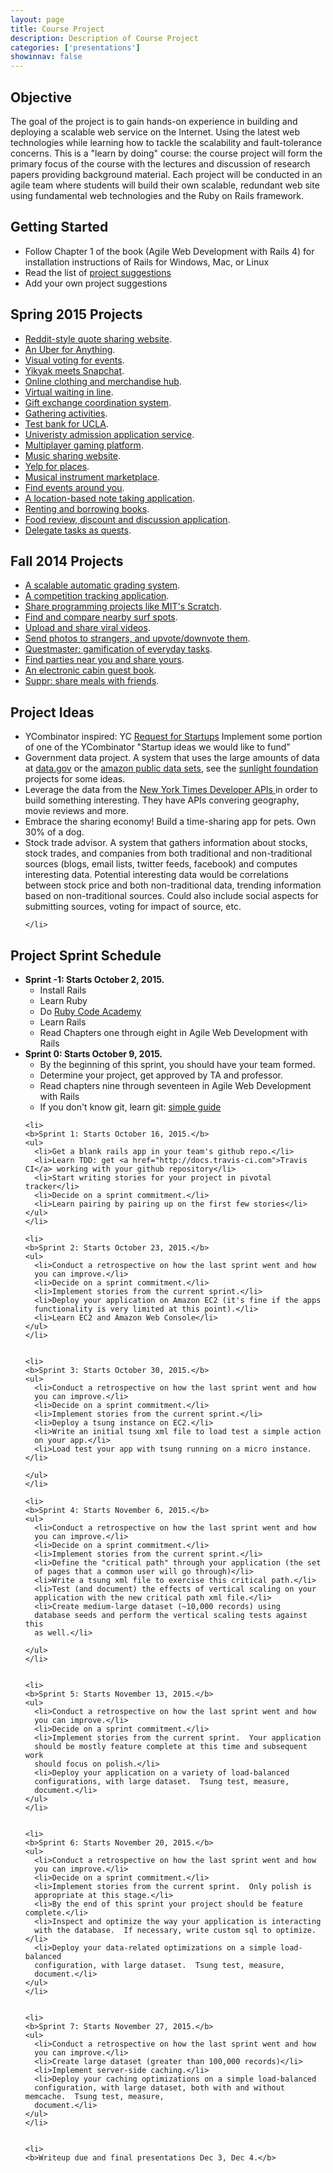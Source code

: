 ```yaml
---
layout: page
title: Course Project
description: Description of Course Project
categories: ['presentations']
showinnav: false
---
```

<div class="content">
  <h2>Objective</h2>

  <p>
  The goal of the project is to gain hands-on experience in building and
  deploying a scalable web service on the Internet.  Using the latest web
  technologies while learning how to tackle the scalability and
  fault-tolerance concerns. This is a "learn by doing" course: the course
  project will form the primary focus of the course with the lectures and
  discussion of research papers providing background material. Each project
  will be conducted in an agile team where students will build their own
  scalable, redundant web site using fundamental web technologies and the
  Ruby on Rails framework.  
  </p>


  <h2>Getting Started</h2>

  <ul>
    <li>Follow Chapter 1 of the book (Agile Web Development with Rails 4)
    for installation instructions of Rails for Windows, Mac, or Linux</li>
    <li>Read the list of <a href="#project_ideas">project suggestions</a></li>
    <li>Add your own project suggestions</li>
  </ul>

  <h2>Spring 2015 Projects</h2>
  <ul>
    <li><a href="https://github.com/scalableinternetservicesarchive/Quotopia">Reddit-style quote sharing website</a>.</li>
    <li><a href="https://github.com/scalableinternetservicesarchive/victorious-Secret">An Uber for Anything</a>.</li>
    <li><a href="https://github.com/scalableinternetservicesarchive/Fantastic4">Visual voting for events</a>.</li>
    <li><a href="https://github.com/scalableinternetservicesarchive/U1F44D">Yikyak meets Snapchat</a>.</li>
    <li><a href="https://github.com/scalableinternetservicesarchive/Atticus">Online clothing and merchandise hub</a>.</li>
    <li><a href="https://github.com/scalableinternetservicesarchive/Team1024">Virtual waiting in line</a>.</li>
    <li><a href="https://github.com/scalableinternetservicesarchive/GiftHub">Gift exchange coordination system</a>.</li>
    <li><a href="https://github.com/scalableinternetservicesarchive/ScalableMaster">Gathering activities</a>.</li>
    <li><a href="https://github.com/scalableinternetservicesarchive/Gattlestar-Balactica">Test bank for UCLA</a>.</li>
    <li><a href="https://github.com/scalableinternetservicesarchive/RubyCoders">Univeristy admission application service</a>.</li>
    <li><a href="https://github.com/scalableinternetservicesarchive/yam">Multiplayer gaming platform</a>.</li>
    <li><a href="https://github.com/scalableinternetservicesarchive/Michelangelo">Music sharing website</a>.</li>
    <li><a href="https://github.com/scalableinternetservicesarchive/Yeap">Yelp for places</a>.</li>
    <li><a href="https://github.com/scalableinternetservicesarchive/Arpeggio">Musical instrument marketplace</a>.</li>
    <li><a href="https://github.com/scalableinternetservicesarchive/whatsup">Find events around you</a>.</li>
    <li><a href="https://github.com/scalableinternetservicesarchive/MapKeep">A location-based note taking application</a>.</li>
    <li><a href="https://github.com/scalableinternetservicesarchive/AirBooks">Renting and borrowing books</a>.</li>
    <li><a href="https://github.com/scalableinternetservicesarchive/Newbie">Food review, discount and discussion application</a>.</li>
    <li><a href="https://github.com/scalableinternetservicesarchive/Questing-Adventurer">Delegate tasks as quests</a>.</li>
  </ul>

  <h2>Fall 2014 Projects</h2>
  <ul>
    <li><a href="https://github.com/scalableinternetservicesarchive/Gradr">A scalable automatic grading system</a>.</li>
    <li><a href="https://github.com/scalableinternetservicesarchive/Compete">A competition tracking application</a>.</li>
    <li><a href="https://github.com/scalableinternetservicesarchive/LaPlaya">Share programming projects like MIT's Scratch</a>.</li>
    <li><a href="https://github.com/scalableinternetservicesarchive/BaconWindshield">Find and compare nearby surf spots</a>.</li>
    <li><a href="https://github.com/scalableinternetservicesarchive/Upvid">Upload and share viral videos</a>.</li>
    <li><a href="https://github.com/scalableinternetservicesarchive/Picshare">Send photos to strangers, and upvote/downvote them</a>.</li>
    <li><a href="https://github.com/scalableinternetservicesarchive/Motley-Crew">Questmaster: gamification of everyday tasks</a>.</li>
    <li><a href="https://github.com/scalableinternetservicesarchive/Xup">Find parties near you and share yours</a>.</li>
    <li><a href="https://github.com/scalableinternetservicesarchive/Team-Hytta">An electronic cabin guest book</a>.</li>
    <li><a href="https://github.com/scalableinternetservicesarchive/Suppr">Suppr: share meals with friends</a>.</li>
    
  </ul>

  <a id="project_ideas"></a>
  <h2> Project Ideas </h2>
  <ul>
    <li> YCombinator inspired: YC <a href="http://www.ycombinator.com/rfs/">Request for Startups</a> Implement some portion of one of the YCombinator "Startup ideas we would like to fund" </li>
    <li> 
    Government data project. A system that uses the large amounts of
    data at <a href="http://data.gov">data.gov</a> or the <a href="http://aws.amazon.com/publicdatasets/">amazon public data sets</a>, see the <a href="http://sunlightfoundation.com/projects/">sunlight
      foundation</a> projects for some ideas.
    </li>
    <li>
      Leverage the data from the <a href="http://developer.nytimes.com/docs"> New York Times Developer
      APIs </a> in order to build something interesting.  They have APIs
      convering geography, movie reviews and more.
    </li>
    <li>
      Embrace the sharing economy!  Build a time-sharing app for pets.
      Own 30% of a dog.
    </li>
    <li>
    Stock trade advisor. A system that gathers information about stocks,
    stock trades, and companies from both traditional and non-traditional
    sources (blogs, email lists, twitter feeds, facebook) and computes
    interesting data. Potential interesting data would be correlations
    between stock price and both non-traditional data, trending information
    based on non-traditional sources. Could also include social aspects for
    submitting sources, voting for impact of source, etc.

    </li>
  </ul>

  <h2> Project Sprint Schedule </h2>

  <ul>
    <li>
    <b>Sprint -1: Starts October 2, 2015.</b>
    <ul>
      <li>Install Rails</li>
      <li>Learn Ruby</li>
      <li>Do <a href="http://www.codecademy.com/en/tracks/ruby">Ruby Code Academy</a></li>
      <li>Learn Rails</li>
      <li>Read Chapters one through eight in Agile Web Development with Rails</li>
    </ul>
    </li>
    <li>
    <b>Sprint 0: Starts October 9, 2015.</b>
    <ul>
      <li>By the beginning of this sprint, you should have your team
      formed.</li>
      <li>Determine your project, get approved by TA and professor.</li>
      <li>Read chapters nine through seventeen in Agile Web Development with Rails</li>
      <li>If you don't know git, learn git: <a
      href="http://rogerdudler.github.io/git-guide/">simple guide</a>
      </li>
    </ul>
    </li>

    <li>
    <b>Sprint 1: Starts October 16, 2015.</b>
    <ul>
      <li>Get a blank rails app in your team's github repo.</li>
      <li>Learn TDD: get <a href="http://docs.travis-ci.com">Travis CI</a> working with your github repository</li>
      <li>Start writing stories for your project in pivotal tracker</li>
      <li>Decide on a sprint commitment.</li>
      <li>Learn pairing by pairing up on the first few stories</li>
    </ul>
    </li>

    <li>
    <b>Sprint 2: Starts October 23, 2015.</b>
    <ul>
      <li>Conduct a retrospective on how the last sprint went and how
      you can improve.</li>
      <li>Decide on a sprint commitment.</li>
      <li>Implement stories from the current sprint.</li>
      <li>Deploy your application on Amazon EC2 (it's fine if the apps
      functionality is very limited at this point).</li>
      <li>Learn EC2 and Amazon Web Console</li>
    </ul>
    </li>


    <li>
    <b>Sprint 3: Starts October 30, 2015.</b>
    <ul>
      <li>Conduct a retrospective on how the last sprint went and how
      you can improve.</li>
      <li>Decide on a sprint commitment.</li>
      <li>Implement stories from the current sprint.</li>
      <li>Deploy a tsung instance on EC2.</li>
      <li>Write an initial tsung xml file to load test a simple action
      on your app.</li>
      <li>Load test your app with tsung running on a micro instance.</li>
    
    </ul>
    </li>

    <li>
    <b>Sprint 4: Starts November 6, 2015.</b>
    <ul>
      <li>Conduct a retrospective on how the last sprint went and how
      you can improve.</li>
      <li>Decide on a sprint commitment.</li>
      <li>Implement stories from the current sprint.</li>
      <li>Define the "critical path" through your application (the set
      of pages that a common user will go through)</li>
      <li>Write a tsung xml file to exercise this critical path.</li>
      <li>Test (and document) the effects of vertical scaling on your
      application with the new critical path xml file.</li>
      <li>Create medium-large dataset (~10,000 records) using
      database seeds and perform the vertical scaling tests against this
      as well.</li>

    </ul>
    </li>


    <li>
    <b>Sprint 5: Starts November 13, 2015.</b>
    <ul>
      <li>Conduct a retrospective on how the last sprint went and how
      you can improve.</li>
      <li>Decide on a sprint commitment.</li>
      <li>Implement stories from the current sprint.  Your application
      should be mostly feature complete at this time and subsequent work
      should focus on polish.</li>
      <li>Deploy your application on a variety of load-balanced
      configurations, with large dataset.  Tsung test, measure,
      document.</li>
    </ul>
    </li>


    <li>
    <b>Sprint 6: Starts November 20, 2015.</b>
    <ul>
      <li>Conduct a retrospective on how the last sprint went and how
      you can improve.</li>
      <li>Decide on a sprint commitment.</li>
      <li>Implement stories from the current sprint.  Only polish is
      appropriate at this stage.</li>
      <li>By the end of this sprint your project should be feature complete.</li>
      <li>Inspect and optimize the way your application is interacting
      with the database.  If necessary, write custom sql to optimize.</li>
      <li>Deploy your data-related optimizations on a simple load-balanced
      configuration, with large dataset.  Tsung test, measure,
      document.</li>
    </ul>
    </li>


    <li>
    <b>Sprint 7: Starts November 27, 2015.</b>
    <ul>
      <li>Conduct a retrospective on how the last sprint went and how
      you can improve.</li>
      <li>Create large dataset (greater than 100,000 records)</li>
      <li>Implement server-side caching.</li>
      <li>Deploy your caching optimizations on a simple load-balanced
      configuration, with large dataset, both with and without memcache.  Tsung test, measure,
      document.</li>
    </ul>
    </li>


    <li>
    <b>Writeup due and final presentations Dec 3, Dec 4.</b>


  </ul>
</div>
